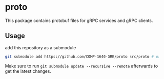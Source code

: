 # proto
This package contains protobuf files for gRPC services and gRPC clients.

## Usage
add this repository as a submodule
```bash
git submodule add https://github.com/COMP-1640-GRE/proto src/proto # or any directory you want
```
Make sure to run `git submodule update --recursive --remote` afterwards to get the latest changes.
